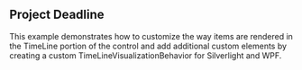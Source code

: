 ## Project Deadline
This example demonstrates how to customize the way items are rendered in the TimeLine portion of the control and add additional custom elements by creating a custom TimeLineVisualizationBehavior for Silverlight and WPF.

[//]: <keywords:customize, container, add, render, timeline, custom, timelinevisualizationbehavior>